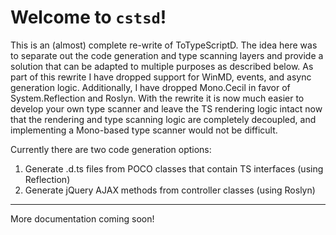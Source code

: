 Welcome to `cstsd`!
====

This is an (almost) complete re-write of ToTypeScriptD. The idea here was to separate
out the code generation and type scanning layers and provide a solution that can be 
adapted to multiple purposes as described below. As part of this rewrite I have dropped support for 
WinMD, events, and async generation logic. Additionally, I have dropped Mono.Cecil in favor
of System.Reflection and Roslyn. With the rewrite it is now much easier to develop your own type 
scanner and leave the TS rendering logic intact now that the rendering and type scanning
logic are completely decoupled, and implementing a Mono-based type scanner would not be difficult.


Currently there are two code generation options:

1) Generate .d.ts files from POCO classes that contain TS interfaces (using Reflection)
2) Generate jQuery AJAX methods from controller classes (using Roslyn)



---

More documentation coming soon!
